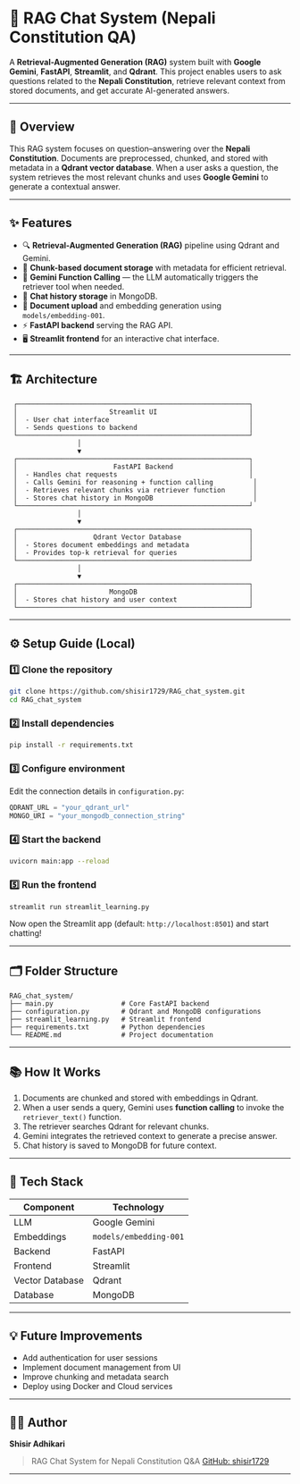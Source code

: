 # 🧠 RAG Chat System (Nepali Constitution QA)

A **Retrieval-Augmented Generation (RAG)** system built with **Google Gemini**, **FastAPI**, **Streamlit**, and **Qdrant**.
This project enables users to ask questions related to the **Nepali Constitution**, retrieve relevant context from stored documents, and get accurate AI-generated answers.

---

## 📖 Overview

This RAG system focuses on question–answering over the **Nepali Constitution**.
Documents are preprocessed, chunked, and stored with metadata in a **Qdrant vector database**.
When a user asks a question, the system retrieves the most relevant chunks and uses **Google Gemini** to generate a contextual answer.

---

## ✨ Features

* 🔍 **Retrieval-Augmented Generation (RAG)** pipeline using Qdrant and Gemini.
* 🧩 **Chunk-based document storage** with metadata for efficient retrieval.
* 🤖 **Gemini Function Calling** — the LLM automatically triggers the retriever tool when needed.
* 💾 **Chat history storage** in MongoDB.
* 📂 **Document upload** and embedding generation using `models/embedding-001`.
* ⚡ **FastAPI backend** serving the RAG API.
* 🖥️ **Streamlit frontend** for an interactive chat interface.

---

## 🏗️ Architecture

```
 ┌──────────────────────────────────────────────────────────┐
 │                       Streamlit UI                       │
 │  - User chat interface                                   │
 │  - Sends questions to backend                            │
 └──────────────────────────────────────────────────────────┘
                 │
                 ▼
 ┌──────────────────────────────────────────────────────────┐
 │                        FastAPI Backend                   │
 │  - Handles chat requests                                 │
 │  - Calls Gemini for reasoning + function calling          │
 │  - Retrieves relevant chunks via retriever function       │
 │  - Stores chat history in MongoDB                         │
 └──────────────────────────────────────────────────────────┘
                 │
                 ▼
 ┌──────────────────────────────────────────────────────────┐
 │                   Qdrant Vector Database                 │
 │  - Stores document embeddings and metadata               │
 │  - Provides top-k retrieval for queries                  │
 └──────────────────────────────────────────────────────────┘
                 │
                 ▼
 ┌──────────────────────────────────────────────────────────┐
 │                       MongoDB                            │
 │  - Stores chat history and user context                  │
 └──────────────────────────────────────────────────────────┘
```

---

## ⚙️ Setup Guide (Local)

### 1️⃣ Clone the repository

```bash
git clone https://github.com/shisir1729/RAG_chat_system.git
cd RAG_chat_system
```

### 2️⃣ Install dependencies

```bash
pip install -r requirements.txt
```

### 3️⃣ Configure environment

Edit the connection details in `configuration.py`:

```python
QDRANT_URL = "your_qdrant_url"
MONGO_URI = "your_mongodb_connection_string"
```

### 4️⃣ Start the backend

```bash
uvicorn main:app --reload
```

### 5️⃣ Run the frontend

```bash
streamlit run streamlit_learning.py
```

Now open the Streamlit app (default: `http://localhost:8501`) and start chatting!

---

## 🗂️ Folder Structure

```
RAG_chat_system/
├── main.py                 # Core FastAPI backend
├── configuration.py        # Qdrant and MongoDB configurations
├── streamlit_learning.py   # Streamlit frontend
├── requirements.txt        # Python dependencies
└── README.md               # Project documentation
```

---

## 📚 How It Works

1. Documents are chunked and stored with embeddings in Qdrant.
2. When a user sends a query, Gemini uses **function calling** to invoke the `retriever_text()` function.
3. The retriever searches Qdrant for relevant chunks.
4. Gemini integrates the retrieved context to generate a precise answer.
5. Chat history is saved to MongoDB for future context.

---

## 🧩 Tech Stack

| Component       | Technology             |
| --------------- | ---------------------- |
| LLM             | Google Gemini          |
| Embeddings      | `models/embedding-001` |
| Backend         | FastAPI                |
| Frontend        | Streamlit              |
| Vector Database | Qdrant                 |
| Database        | MongoDB                |

---

## 💡 Future Improvements

* Add authentication for user sessions
* Implement document management from UI
* Improve chunking and metadata search
* Deploy using Docker and Cloud services

---

## 👨‍💻 Author

**Shisir Adhikari**

> RAG Chat System for Nepali Constitution Q&A
> [GitHub: shisir1729](https://github.com/shisir1729)

---
